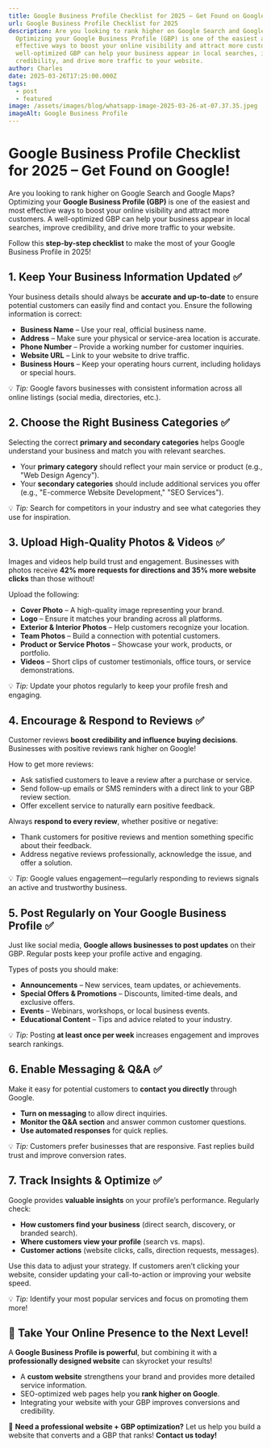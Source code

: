 ```yaml
---
title: Google Business Profile Checklist for 2025 – Get Found on Google!
url: Google Business Profile Checklist for 2025
description: Are you looking to rank higher on Google Search and Google Maps?
  Optimizing your Google Business Profile (GBP) is one of the easiest and most
  effective ways to boost your online visibility and attract more customers. A
  well-optimized GBP can help your business appear in local searches, improve
  credibility, and drive more traffic to your website.
author: Charles
date: 2025-03-26T17:25:00.000Z
tags:
  - post
  - featured
image: /assets/images/blog/whatsapp-image-2025-03-26-at-07.37.35.jpeg
imageAlt: Google Business Profile
---
```

# Google Business Profile Checklist for 2025 – Get Found on Google!

Are you looking to rank higher on Google Search and Google Maps? Optimizing your **Google Business Profile (GBP)** is one of the easiest and most effective ways to boost your online visibility and attract more customers. A well-optimized GBP can help your business appear in local searches, improve credibility, and drive more traffic to your website.

Follow this **step-by-step checklist** to make the most of your Google Business Profile in 2025!

## 1. Keep Your Business Information Updated ✅

Your business details should always be **accurate and up-to-date** to ensure potential customers can easily find and contact you. Ensure the following information is correct:

* **Business Name** – Use your real, official business name.
* **Address** – Make sure your physical or service-area location is accurate.
* **Phone Number** – Provide a working number for customer inquiries.
* **Website URL** – Link to your website to drive traffic.
* **Business Hours** – Keep your operating hours current, including holidays or special hours.

💡 *Tip:* Google favors businesses with consistent information across all online listings (social media, directories, etc.).

## 2. Choose the Right Business Categories ✅

Selecting the correct **primary and secondary categories** helps Google understand your business and match you with relevant searches.

* Your **primary category** should reflect your main service or product (e.g., "Web Design Agency").
* Your **secondary categories** should include additional services you offer (e.g., "E-commerce Website Development," "SEO Services").

💡 *Tip:* Search for competitors in your industry and see what categories they use for inspiration.

## 3. Upload High-Quality Photos & Videos ✅

Images and videos help build trust and engagement. Businesses with photos receive **42% more requests for directions and 35% more website clicks** than those without!

Upload the following:

* **Cover Photo** – A high-quality image representing your brand.
* **Logo** – Ensure it matches your branding across all platforms.
* **Exterior & Interior Photos** – Help customers recognize your location.
* **Team Photos** – Build a connection with potential customers.
* **Product or Service Photos** – Showcase your work, products, or portfolio.
* **Videos** – Short clips of customer testimonials, office tours, or service demonstrations.

💡 *Tip:* Update your photos regularly to keep your profile fresh and engaging.

## 4. Encourage & Respond to Reviews ✅

Customer reviews **boost credibility and influence buying decisions**. Businesses with positive reviews rank higher on Google!

How to get more reviews:

* Ask satisfied customers to leave a review after a purchase or service.
* Send follow-up emails or SMS reminders with a direct link to your GBP review section.
* Offer excellent service to naturally earn positive feedback.

Always **respond to every review**, whether positive or negative:

* Thank customers for positive reviews and mention something specific about their feedback.
* Address negative reviews professionally, acknowledge the issue, and offer a solution.

💡 *Tip:* Google values engagement—regularly responding to reviews signals an active and trustworthy business.

## 5. Post Regularly on Your Google Business Profile ✅

Just like social media, **Google allows businesses to post updates** on their GBP. Regular posts keep your profile active and engaging.

Types of posts you should make:

* **Announcements** – New services, team updates, or achievements.
* **Special Offers & Promotions** – Discounts, limited-time deals, and exclusive offers.
* **Events** – Webinars, workshops, or local business events.
* **Educational Content** – Tips and advice related to your industry.

💡 *Tip:* Posting **at least once per week** increases engagement and improves search rankings.

## 6. Enable Messaging & Q&A ✅

Make it easy for potential customers to **contact you directly** through Google.

* **Turn on messaging** to allow direct inquiries.
* **Monitor the Q&A section** and answer common customer questions.
* **Use automated responses** for quick replies.

💡 *Tip:* Customers prefer businesses that are responsive. Fast replies build trust and improve conversion rates.

## 7. Track Insights & Optimize ✅

Google provides **valuable insights** on your profile’s performance. Regularly check:

* **How customers find your business** (direct search, discovery, or branded search).
* **Where customers view your profile** (search vs. maps).
* **Customer actions** (website clicks, calls, direction requests, messages).

Use this data to adjust your strategy. If customers aren’t clicking your website, consider updating your call-to-action or improving your website speed.

💡 *Tip:* Identify your most popular services and focus on promoting them more!

## 🚀 Take Your Online Presence to the Next Level!

A **Google Business Profile is powerful**, but combining it with a **professionally designed website** can skyrocket your results!

* A **custom website** strengthens your brand and provides more detailed service information.
* SEO-optimized web pages help you **rank higher on Google**.
* Integrating your website with your GBP improves conversions and credibility.

📢 **Need a professional website + GBP optimization?**
Let us help you build a website that converts and a GBP that ranks! **Contact us today!**
